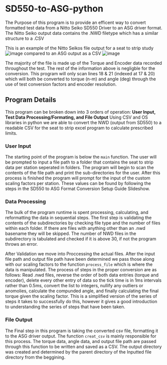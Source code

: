# SD550-to-ASG-python
The Purpose of this program is to provide an efficent way to convert formatted test data from a Nitto Seiko SD550 Driver to an ASG driver format. The Nitto Seiko output data contains the .NWD filetype which has a similar structure to a .CSV

This is an example of the Nitto Seikos file output for a seat to strip study![image](https://github.com/user-attachments/assets/32ac9b26-805b-4a68-8cf7-d2e05d769cd0)
compared to an ASG output as a CSV ![image](https://github.com/user-attachments/assets/90e01517-0087-4a5f-afa2-a0623bcc06e2)

The majority of the file is made up of the Torque and Encoder data recorded throughout the test. The rest of the information above is negligble for the conversion. This program will only scan lines 18 & 21 (indexed at 17 & 20) which will both be converted to torque (n-m) and angle (deg) through the use of test conversion factors and encoder resolution. 

## Program Details 
This program can be broken down into 3 orders of operation: **User Input, Test Data Processing/Formating, and File Output** 
Using CSV and OS libraries in python we are able to convert the NWD (output from SD550) to a readable CSV for the seat to strip excel program to calculate prescribed limits. 

### User Input
The starting point of the program is below the `main` function. The user will be prompted to input a file path to a folder that contains the seat to strip data per station seperated in folders. The program will begin to scan the contents of the file path and print the sub-directories for the user. After this process is finished the program will prompt for the input of the custom scaling factors per station. These values can be found by following the steps in the SD550 to ASG Format Conversion Setup Guide Slideshow. 
### Data Processing
The bulk of the program runtime is spent processing, calculating, and reformatting the data in sequential steps. The first step is validating the contents of the subdirectories by checking file type and the number of files within each folder. If there are files with anything other than an .nwd basename they will be skipped. The number of NWD files in the subdirectory is tabulated and checked if it is above 30, if not the program throws an error.

After Validation we move into Proccessing the actual files. After the input file path and output file path have been determined we pass those along with our scaling factors to the function `process_file` which is where the data is manipulated. The process of steps in the proper conversion are as follows: Read .nwd files, reverse the order of both data entries (torque and encoder), delete every other entry of data so the tick time is in 1ms intervals rather than 0.5ms, convert the list to integers, nullify any outliers or anomolies, calculate the compunded angle, and finally calculating the final torque given the scaling factor. This is a simplified version of the series of steps it takes to successfully do this, however it gives a good introduction to understanding the series of steps that have been taken. 

### File Output
The Final step in this program is taking the converted csv file, formatting it to the ASG driver output. The function `creat_csv` is mainly responsible for this process. The torque data, angle data, and output file path are passed through this function to be written and saved as a CSV. The output directory was created and determined by the parent directory of the Inputted file directory from the beggining. 
